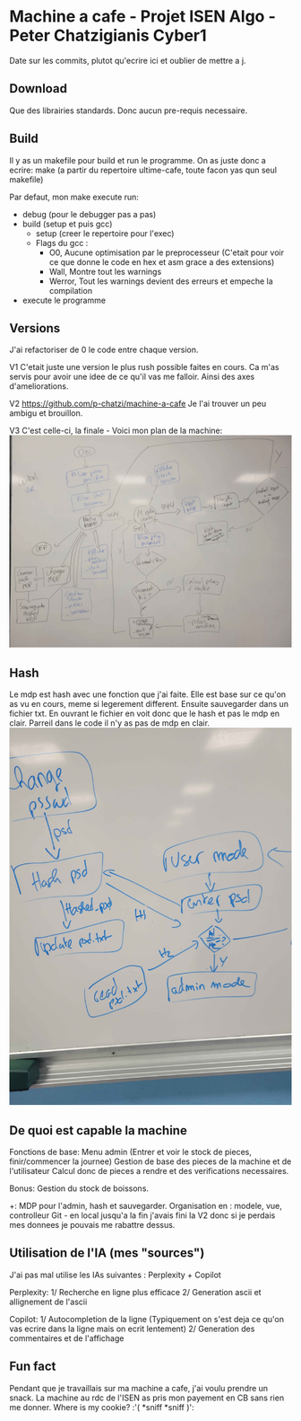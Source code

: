# Machine a cafe - Projet ISEN Algo - Peter Chatzigianis Cyber1

Date sur les commits, plutot qu'ecrire ici et oublier de mettre a j.

## Download

Que des librairies standards.
Donc aucun pre-requis necessaire.

## Build

Il y as un makefile pour build et run le programme.
On as juste donc a ecrire: make
(a partir du repertoire ultime-cafe, toute facon yas qun seul makefile)

Par defaut, mon make execute run:

- debug (pour le debugger pas a pas)
- build (setup et puis gcc)
  - setup (creer le repertoire pour l'exec)
  - Flags du gcc :
    - O0, Aucune optimisation par le preprocesseur
      (C'etait pour voir ce que donne le code en hex et asm grace a des extensions)
    - Wall, Montre tout les warnings
    - Werror, Tout les warnings devient des erreurs et empeche la compilation
- execute le programme

## Versions

J'ai refactoriser de 0 le code entre chaque version.

V1
C'etait juste une version le plus rush possible faites en cours.
Ca m'as servis pour avoir une idee de ce qu'il vas me falloir.
Ainsi des axes d'ameliorations.

V2
https://github.com/p-chatzi/machine-a-cafe
Je l'ai trouver un peu ambigu et brouillon.

V3
C'est celle-ci, la finale - Voici mon plan de la machine:
![Fonctionnement_de_la_machine](gfx/fonctionnement_machine.jpg)

## Hash

Le mdp est hash avec une fonction que j'ai faite.
Elle est base sur ce qu'on as vu en cours, meme si legerement different.
Ensuite sauvegarder dans un fichier txt.
En ouvrant le fichier en voit donc que le hash et pas le mdp en clair.
Parreil dans le code il n'y as pas de mdp en clair. 
![mdp_hash](gfx/mdp_hash.jpg)

## De quoi est capable la machine

Fonctions de base:
Menu admin (Entrer et voir le stock de pieces, finir/commencer la journee)
Gestion de base des pieces de la machine et de l'utilisateur
Calcul donc de pieces a rendre et des verifications necessaires.

Bonus:
Gestion du stock de boissons.

+:
MDP pour l'admin, hash et sauvegarder.
Organisation en : modele, vue, controlleur
Git - en local jusqu'a la fin
j'avais fini la V2 donc si je perdais mes donnees je pouvais me rabattre dessus.

## Utilisation de l'IA (mes "sources")

J'ai pas mal utilise les IAs suivantes :
Perplexity + Copilot

Perplexity:
1/ Recherche en ligne plus efficace
2/ Generation ascii et allignement de l'ascii

Copilot:
1/ Autocompletion de la ligne
(Typiquement on s'est deja ce qu'on vas ecrire dans la ligne mais on ecrit lentement)
2/ Generation des commentaires et de l'affichage

## Fun fact

Pendant que je travaillais sur ma machine a cafe, j'ai voulu prendre un snack.
La machine au rdc de l'ISEN as pris mon payement en CB sans rien me donner.
Where is my cookie? :'( *sniff *sniff )':
